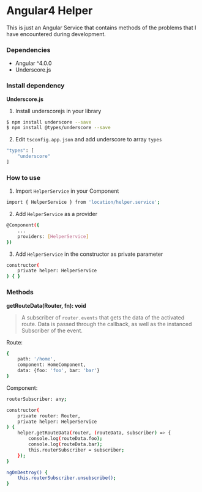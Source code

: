 # Angular4 Helper

This is just an Angular Service that contains methods of the problems that I have encountered during development.

### Dependencies

  - Angular ^4.0.0
  - Underscore.js

### Install dependency
**Underscore.js**
1. Install underscorejs in your library
```sh
$ npm install underscore --save
$ npm install @types/underscore --save
```
2. Edit `tsconfig.app.json` and add underscore to array `types`
```sh
"types": [
    "underscore"
]
```

### How to use
1. Import `HelperService` in your Component
```sh
import { HelperService } from 'location/helper.service';
```
2. Add `HelperService` as a provider
```sh
@Component({
    ...
    providers: [HelperService]
})
```
3. Add `HelperService` in the constructor as private parameter
```sh
constructor(
    private helper: HelperService
) { }
```

### Methods
**getRouteData(Router, fn): void**
> A subscriber of `router.events` that gets the data of the activated route. Data is passed through the callback, as well as the instanced Subscriber of the event.

Route:
```sh
{
    path: '/home',
    component: HomeComponent,
    data: {foo: 'foo', bar: 'bar'}
}
```

Component:
```sh
routerSubscriber: any;

constructor(
    private router: Router,
    private helper: HelperService
) {
    helper.getRouteData(router, (routeData, subscriber) => {
        console.log(routeData.foo);
        console.log(routeData.bar);
		this.routerSubscriber = subscriber;
    });
}

ngOnDestroy() {
    this.routerSubscriber.unsubscribe();
}
```